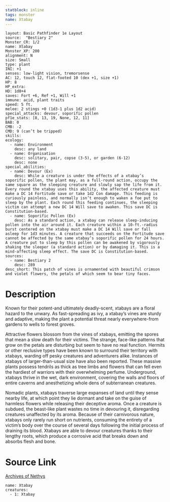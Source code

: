 ```yaml
---
statblock: inline
tags: monster
name: Xtabay
---
```

```statblock
layout: Basic Pathfinder 1e Layout
source:  "Bestiary 2"
Monster_CR: 1/2
name: Xtabay
Monster_XP: 200
alignment: N
size: Small
type: plant
INI: +1
senses: low-light vision, tremorsense
AC: 12, touch 12, flat-footed 10 (dex +1, size +1)
HP: 8
HP_extra: 
HD: 1d8+4
saves: Fort +6, Ref +1, Will +1
immune: acid, plant traits
speed: 5 ft.
melee: 2 stings +0 (1d3-1 plus 1d2 acid)
special_attacks: devour, soporific pollen
pf1e_stats: [8, 13, 19, None, 12, 11]
BAB: 0
CMB: -2
CMD: 9 (can’t be tripped)
skills: 
ecology:
  - name: Environment
    desc: any land
  - name: Organisation
    desc: solitary, pair, copse (3-5), or garden (6-12)
    desc: none
special_abilities:
  - name: Devour (Ex)
    desc: While a creature is under the effects of a xtabay’s soporific pollen, the plant may, as a full-round action, occupy the same square as the sleeping creature and slowly sap the life from it. Every round the xtabay uses this ability, the affected creature must make a DC 14 Fortitude save or take 1d2 Con damage. This feeding is curiously painless, and normally isn’t enough to waken a foe put to sleep by the plant. Each round this feeding continues, the sleeping victim can attempt a new DC 14 Will save to awaken. This save DC is Constitution-based.
  - name: Soporific Pollen (Ex)
    desc: As a standard action, a xtabay can release sleep-inducing pollen into the air around it. Each creature within a 10-ft.-radius burst centered on the xtabay must make a DC 14 Will save or fall asleep for 1d3 minutes. A creature that succeeds on the Fortitude save cannot be affected by the same xtabay’s soporific pollen for 24 hours. A creature put to sleep by this pollen can be awakened by vigorously shaking the sleeper (a standard action) or by damaging it. This is a mind-affecting sleep effect. The save DC is Constitution-based.
sources:
  - name: Bestiary 2
    desc: 289
desc_short: This patch of vines is ornamented with beautiful crimson and violet flowers, the petals of which seem to bear tiny faces.
```
# Description
Known for their potent-and ultimately deadly-scent, xtabays are a floral hazard to the unwary. As fast-spreading as ivy, a xtabay’s vines are sturdy and adaptive, making the plant a potential threat nearly everywhere-from gardens to wells to forest groves.

Attractive flowers blossom from the vines of xtabays, emitting the spores that mean a slow death for their victims. The strange, face-like patterns that grow on the petals are disturbing but seem to have no real function. Hermits or other reclusive types have been known to surround their territory with xtabays, warding off pesky creatures and adventurers alike. Instances of xtabays of larger-than-usual size have also been reported. These massive plants possess tendrils as thick as tree limbs and flowers that can fell even the hardiest of warriors with their overwhelming perfume. Underground, xtabays thrive in the wet, dark environment, covering the walls and floors of entire caverns and anesthetizing whole dens of subterranean creatures.

Nomadic plants, xtabays traverse large expanses of land until they sense nearby life, at which point they lie dormant and take on the guise of harmless flowers while releasing their deceptive aroma. Once a creature is subdued, the beast-like plant wastes no time in devouring it, disregarding creatures unaffected by its aroma. Because of their carnivorous nature, xtabays only rarely run short on nutrients, consuming the entirety of a victim’s body over the course of several days following the initial process of draining its blood. Xtabays are able to devour creatures thanks to their lengthy roots, which produce a corrosive acid that breaks down and absorbs flesh and bone.
# Source Link
[Archives of Nethys](https://aonprd.com/MonsterDisplay.aspx?ItemName=Xtabay)
```encounter-table
name: Xtabay
creatures:
  - 1: Xtabay
```
